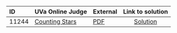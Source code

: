 | ID | UVa Online Judge | External | Link to solution |
|:---|:---|:---|:---:|
| 11244 | [Counting Stars](https://onlinejudge.org/index.php?option=com_onlinejudge&Itemid=8&category=667&page=show_problem&problem=2201) | [PDF](https://onlinejudge.org/external/112/11244.pdf) | [Solution](https%3A//github.com/versenyi98/programming-contests/tree/master/UVa%20Online%20Judge/11244%2520-%2520Counting%2520Stars)|
